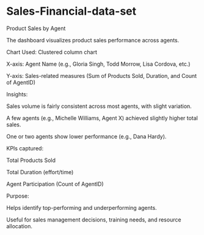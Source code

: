 # Sales-Financial-data-set


Product Sales by Agent

The dashboard visualizes product sales performance across agents.

Chart Used: Clustered column chart

X-axis: Agent Name (e.g., Gloria Singh, Todd Morrow, Lisa Cordova, etc.)

Y-axis: Sales-related measures (Sum of Products Sold, Duration, and Count of AgentID)

Insights:

Sales volume is fairly consistent across most agents, with slight variation.

A few agents (e.g., Michelle Williams, Agent X) achieved slightly higher total sales.

One or two agents show lower performance (e.g., Dana Hardy).


KPIs captured:

Total Products Sold

Total Duration (effort/time)

Agent Participation (Count of AgentID)


Purpose:

Helps identify top-performing and underperforming agents.

Useful for sales management decisions, training needs, and resource allocation.



